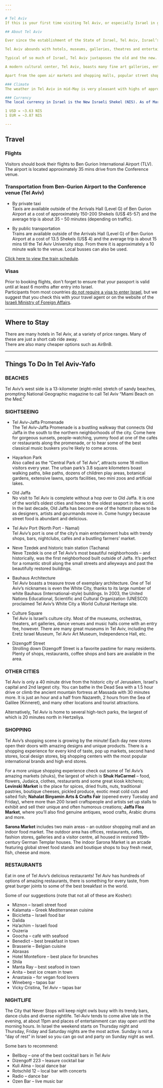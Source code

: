 ```yaml
---
---

# Tel Aviv 
If this is your first time visiting Tel Aviv, or especially Israel in general, you may be interested in some local information. 

## About Tel Aviv  

Ever since the establishment of the State of Israel, Tel Aviv, Israel’s largest city, has served as the financial, entertainment, and cultural center of the country. Founded in 1909 and built on the sand dunes that stretch northward from the old city of Jaffa, Tel Aviv lies on a beautiful beach strip of the Mediterranean.   

Tel Aviv abounds with hotels, museums, galleries, theatres and entertainment venues, markets, shopping malls, restaurants, bars and outdoor cafes, all bustling with nonstop active day and night.   

Typical of so much of Israel, Tel Aviv juxtaposes the old and the new. The old port of Jaffa, with its colorful artists’ quarter and flea market, reflects the special atmosphere of ancient times, while the modern hotels, skyscrapers and busy shopping malls, portray the brisk vibrant city life.   

A modern cultural center, Tel Aviv, boasts many fine art galleries, entertainment centers and museums like the multi-media at the Jewish Diaspora Museum. The world famous Israel Philharmonic Orchestra performs at the Mann Auditorium, next to Israel’s Habima National Theater. The Golda Meir Center for Performing Arts is home to Israel opera, dance companies, theater companies and concerts, and the Suzanne Dellal Dance Center, situated in the old Neve Zedek Quarter of the city, offers exciting programs.   

Apart from the open air markets and shopping malls, popular street shopping areas like the bohemian Sheinkin Street and Neve Zedek, portray the newest trends in fashion and styles. Tel Aviv is a perfect choice for international visitors, and affords a great opportunity to enjoy the vibrant spirit of the city.   

### Climate 
The weather in Tel Aviv in mid-May is very pleasant with highs of approx. 24°C during the day and lows of 17°C in the evening.

### Currency   
The local currency in Israel is the New Israeli Shekel (NIS). As of March, 2023:

1 USD = ~3.63 NIS
1 EUR = ~3.87 NIS

---
```


## Travel 

### Flights
Visitors should book their flights to Ben Gurion International Airport (TLV). The airport is located approximately 35 mins drive from the Conference venue.

### Transportation from Ben-Gurion Airport to the Conference venue (Tel Aviv)
- By private taxi   
Taxis are available outside of the Arrivals Hall (Level G) of Ben Gurion Airport at a cost of approximately 150-200 Shekels (US$ 45-57) and the average trip is about 35 – 50 minutes (depending on traffic).

- By public transportation   
Trains are available outside of the Arrivals Hall (Level G) of Ben Gurion Airport at a cost of 13.5 Shekels (US$ 4) and the average trip is about 15 mins till the Tel Aviv University stop. From there it is approximately a 10 minute walk to the venue. Local busses can also be used. 

[Click here to view the train schedule](https://www.rail.co.il/en).

### Visas
Prior to booking flights, don't forget to ensure that your passport is valid until at least 6 months after entry into Israel.   
Participants from most countries [do not require a visa to enter Israel](https://en.wikipedia.org/wiki/Visa_policy_of_Israel), but we suggest that you check this with your travel agent or on the website of the [Israeli Ministry of Foreign Affairs](https://embassies.gov.il/washington/ConsularServices/Pages/Visa-Information.aspx).

--- 

## Where to Stay

There are many hotels in Tel Aviv, at a variety of price ranges. Many of these are just a short cab ride away.  
There are also many cheaper options such as AirBnB. 

---

## Things To Do In Tel Aviv-Yafo

### BEACHES
Tel Aviv’s west side is a 13-kilometer (eight-mile) stretch of sandy beaches, prompting National Geographic magazine to call Tel Aviv “Miami Beach on the Med.”

### SIGHTSEEING
- Tel Aviv-Jaffa Promenade   
The Tel Aviv-Jaffa Promenade is a bustling walkway that connects Old Jaffa in the south to the northern neighborhoods of the city. Come here for gorgeous sunsets, people-watching, yummy food at one of the cafés or restaurants along the promenade, or to hear some of the best classical music buskers you’re likely to come across.

- Hayarkon Park   
Also called as the “Central Park of Tel Aviv”, attracts some 16 million visitors every year. The urban park’s 3.8 square kilometers boast walking paths, bike paths, dozens of children play areas, botanical gardens, extensive lawns, sports facilities, two mini zoos and artificial lakes.

- Old Jaffa   
No visit to Tel Aviv is complete without a hop over to Old Jaffa. It is one of the world’s oldest cities and home to the oldest seaport in the world. In the last decade, Old Jaffa has become one of the hottest places to be as designers, artists and gourmands move in. Come hungry because street food is abundant and delicious.

- Tel Aviv Port (North Port - Namal)   
Tel Aviv’s port is one of the city’s main entertainment hubs with trendy shops, bars, nightclubs, cafés and a bustling farmers’ market.

- Neve Tzedek and historic train station (Tachana)   
Neve Tzedek is one of Tel Aviv’s most beautiful neighborhoods – and historically, was the first neighborhood built outside of Jaffa. It’s perfect for a romantic stroll along the small streets and alleyways and past the beautifully restored buildings.

- Bauhaus Architecture   
Tel Aviv boasts a treasure trove of exemplary architecture. One of Tel Aviv’s nicknames is even the White City, thanks to its large number of white Bauhaus (International-style) buildings. In 2003, the United Nations Educational, Scientific and Cultural Organization (UNESCO) proclaimed Tel Aviv’s White City a World Cultural Heritage site.

- Culture Square   
Tel Aviv is Israel’s culture city. Most of the museums, orchestras, theaters, art galleries, dance venues and music halls come with an entry fee, however. There are many great museums in Tel Aviv, including the Eretz Israel Museum, Tel Aviv Art Museum, Independence Hall, etc.

- Dizengoff Street   
Strolling down Dizengoff Street is a favorite pastime for many residents. Plenty of shops, restaurants, coffee shops and bars are available in the area. 

### OTHER CITIES
Tel Aviv is only a 40 minute drive from the historic city of Jerusalem, Israel's capital and 2nd largest city. You can bathe in the Dead Sea with a 1.5 hour drive or climb the ancient mountain fortress at Massada with 30 minutes more. It is just an hour and a half from Nazareth, 2 hours from the Sea of Galilee (Kinneret), and many other locations and tourist attractions.   

Alternatively, Tel Aviv is home to several high-tech parks, the largest of which is 20 minutes north in Hertzeliya. 


### SHOPPING
Tel Aviv’s shopping scene is growing by the minute! Each day new stores open their doors with amazing designs and unique products. There is a shopping experience for every kind of taste, pop up markets, second hand stores, local design stores, big shopping centers with the most popular international brands and high end stores.

For a more unique shopping experience check out some of Tel Aviv’s amazing markets (shuks), the largest of which is **Shuk HaCarmel** – food, flowers, Judaica, clothes, restaurants and some great kiosk kitchens; **Levinski Market** is the place for spices, dried fruits, nuts, traditional pastries, boutique cheeses, pickled produce, exotic meat cold cuts and salted fish; **Nahalat Binyamin Arts & Crafts Fair** (opened every Tuesday and Friday), where more than 200 Israeli craftspeople and artists set up stalls to exhibit and sell their unique and often humorous creations; **Jaffa Flea Market**, where you’ll also find genuine antiques, wood crafts, Arabic drums and more.

**Sarona Market** includes two main areas – an outdoor shopping mall and an indoor food market. The outdoor area has offices, restaurants, cafes, fashion stores, galleries and a visitor centre, all housed in restored 19th-century German Templar houses. The indoor Sarona Market is an arcade featuring global street food stands and boutique shops to buy fresh meat, fish, cheese and more.

### RESTAURANTS
Eat in one of Tel Aviv’s delicious restaurants! Tel Aviv has hundreds of options of amazing restaurants, there is something for every taste, from great burger joints to some of the best breakfast in the world.

Some of our suggestions (note that not all of these are Kosher):

- Miznon – Israeli street food
- Kalamata – Greek Mediterranean cuisine
- Bicicletta – Israeli food bar
- Dalida
- Ha’achim – Israeli food
- Ouzeria
- Goocha – café with seafood
- Benedict – best breakfast in town
- Brasserie – Belgian cuisine
- Abraxas
- Hotel Montefiore – best place for brunches
- Shila
- Manta Ray – best seafood in town
- Anita – best ice cream in town
- Anastasia – for vegan food lovers
- Wineberg – tapas bar
- Vicky Cristina, Tel Aviv – tapas bar  

### NIGHTLIFE  
The City that Never Stops will keep night owls busy with its trendy bars, dance clubs and diverse nightlife. Tel-Aviv tends to come alive late in the evening, at about 11pm and places of entertainment can stay open until the morning hours. In Israel the weekend starts on Thursday night and Thursday, Friday and Saturday nights are the most active. Sunday is not a “day of rest” in Israel so you can go out and party on Sunday night as well.

Some bars to recommend:

- Bellboy – one of the best cocktail bars in Tel Aviv
- Dizengoff 223 – leasure cocktail bar
- Kuli Alma – local dance bar
- Rotschild 12 – local bar with concerts
- Radio – dance bar
- Ozen Bar – live music bar

